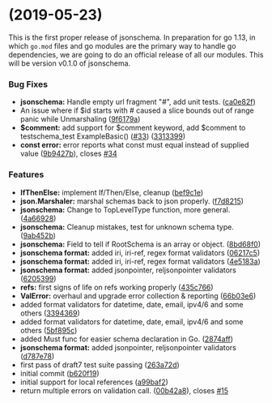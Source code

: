 #  (2019-05-23)

This is the first proper release of jsonschema. In preparation for go 1.13, in which `go.mod` files and go modules are the primary way to handle go dependencies, we are going to do an official release of all our modules. This will be version v0.1.0 of jsonschema.


### Bug Fixes

* **jsonschema:** Handle empty url fragment "#", add unit tests. ([ca0e82f](https://github.com/qri-io/jsonschema/commit/ca0e82f))
* An issue where if $id starts with # caused a slice bounds out of range panic while Unmarshaling ([9f6179a](https://github.com/qri-io/jsonschema/commit/9f6179a))
* **$comment:** add support for $comment keyword, add $comment to testschema_test ExampleBasic() ([#33](https://github.com/qri-io/jsonschema/issues/33)) ([3313399](https://github.com/qri-io/jsonschema/commit/3313399))
* **const error:** error reports what const must equal instead of supplied value ([9b9427b](https://github.com/qri-io/jsonschema/commit/9b9427b)), closes [#34](https://github.com/qri-io/jsonschema/issues/34)


### Features

* **IfThenElse:** implement If/Then/Else, cleanup ([bef9c1e](https://github.com/qri-io/jsonschema/commit/bef9c1e))
* **json.Marshaler:** marshal schemas back to json properly. ([f7d8215](https://github.com/qri-io/jsonschema/commit/f7d8215))
* **jsonschema:** Change to TopLevelType function, more general. ([4a66928](https://github.com/qri-io/jsonschema/commit/4a66928))
* **jsonschema:** Cleanup mistakes, test for unknown schema type. ([9ab452b](https://github.com/qri-io/jsonschema/commit/9ab452b))
* **jsonschema:** Field to tell if RootSchema is an array or object. ([8bd68f0](https://github.com/qri-io/jsonschema/commit/8bd68f0))
* **jsonschema format:** added iri, iri-ref, regex format validators ([06217c5](https://github.com/qri-io/jsonschema/commit/06217c5))
* **jsonschema format:** added iri, iri-ref, regex format validators ([4e5183a](https://github.com/qri-io/jsonschema/commit/4e5183a))
* **jsonschema format:** added jsonpointer, reljsonpointer validators ([6205399](https://github.com/qri-io/jsonschema/commit/6205399))
* **refs:** first signs of life on refs working properly ([435c766](https://github.com/qri-io/jsonschema/commit/435c766))
* **ValError:** overhaul and upgrade error collection & reporting ([66b03e6](https://github.com/qri-io/jsonschema/commit/66b03e6))
* added format validators for datetime, date, email, ipv4/6 and some others ([3394369](https://github.com/qri-io/jsonschema/commit/3394369))
* added format validators for datetime, date, email, ipv4/6 and some others ([5bf895c](https://github.com/qri-io/jsonschema/commit/5bf895c))
* added Must func for easier schema declaration in Go. ([2874aff](https://github.com/qri-io/jsonschema/commit/2874aff))
* **jsonschema format:** added jsonpointer, reljsonpointer validators ([d787e78](https://github.com/qri-io/jsonschema/commit/d787e78))
* first pass of draft7 test suite passing ([263a72d](https://github.com/qri-io/jsonschema/commit/263a72d))
* initial commit ([b620f19](https://github.com/qri-io/jsonschema/commit/b620f19))
* initial support for local references ([a99baf2](https://github.com/qri-io/jsonschema/commit/a99baf2))
* return multiple errors on validation call. ([00b42a8](https://github.com/qri-io/jsonschema/commit/00b42a8)), closes [#15](https://github.com/qri-io/jsonschema/issues/15)



